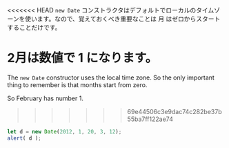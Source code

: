 <<<<<<< HEAD
`new Date` コンストラクタはデフォルトでローカルのタイムゾーンを使います。なので、覚えておくべき重要なことは 月 はゼロからスタートすることだけです。

2月は数値で 1 になります。
=======
The `new Date` constructor uses the local time zone. So the only important thing to remember is that months start from zero.

So February has number 1.
>>>>>>> 69e44506c3e9dac74c282be37b55ba7ff122ae74

```js run
let d = new Date(2012, 1, 20, 3, 12);
alert( d );
```
